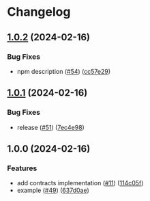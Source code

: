 # Changelog

## [1.0.2](https://github.com/ChainSafe/hardhat-plugin-multichain-deploy/compare/hardhat-plugin-multichain-deploy-contracts-v1.0.1...hardhat-plugin-multichain-deploy-contracts-v1.0.2) (2024-02-16)


### Bug Fixes

* npm description ([#54](https://github.com/ChainSafe/hardhat-plugin-multichain-deploy/issues/54)) ([cc57e29](https://github.com/ChainSafe/hardhat-plugin-multichain-deploy/commit/cc57e291d9cb54450945f43aa9eff7687e569949))

## [1.0.1](https://github.com/ChainSafe/hardhat-plugin-multichain-deploy/compare/hardhat-plugin-multichain-deploy-contracts-v1.0.0...hardhat-plugin-multichain-deploy-contracts-v1.0.1) (2024-02-16)


### Bug Fixes

* release ([#51](https://github.com/ChainSafe/hardhat-plugin-multichain-deploy/issues/51)) ([7ec4e98](https://github.com/ChainSafe/hardhat-plugin-multichain-deploy/commit/7ec4e984901f8f026a4a39bfe398cbcf07df8f5d))

## 1.0.0 (2024-02-16)


### Features

* add contracts implementation ([#11](https://github.com/ChainSafe/hardhat-plugin-multichain-deploy/issues/11)) ([114c05f](https://github.com/ChainSafe/hardhat-plugin-multichain-deploy/commit/114c05f109e489cce619661f548dff7d15f87b7a))
* example ([#49](https://github.com/ChainSafe/hardhat-plugin-multichain-deploy/issues/49)) ([637d0ae](https://github.com/ChainSafe/hardhat-plugin-multichain-deploy/commit/637d0aedeb6434b22f35fef819a9a71b1cdf8b6d))
